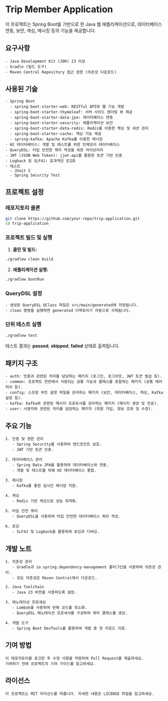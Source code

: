 # Trip Member Application

이 프로젝트는 Spring Boot를 기반으로 한 Java 웹 애플리케이션으로, 데이터베이스 연동, 보안, 캐싱, 메시징 등의 기능을 제공합니다.

## 요구사항

```plaintext
- Java Development Kit (JDK) 23 이상
- Gradle (빌드 도구)
- Maven Central Repository 접근 권한 (의존성 다운로드)
```

## 사용된 기술

```plaintext
- Spring Boot
  - spring-boot-starter-web: RESTful API와 웹 기능 개발
  - spring-boot-starter-thymeleaf: 서버 사이드 렌더링 뷰 제공
  - spring-boot-starter-data-jpa: 데이터베이스 연동
  - spring-boot-starter-security: 애플리케이션 보안
  - spring-boot-starter-data-redis: Redis를 이용한 캐싱 및 세션 관리
  - spring-boot-starter-cache: 캐싱 기능 제공
  - spring-kafka: Apache Kafka를 이용한 메시징
- H2 데이터베이스: 개발 및 테스트를 위한 인메모리 데이터베이스
- QueryDSL: 타입 안전한 쿼리 작성을 위한 라이브러리
- JWT (JSON Web Token): jjwt-api를 활용한 토큰 기반 인증
- Logback 및 SLF4J: 효과적인 로깅ß
- 테스트
  - JUnit 5
  - Spring Security Test
```

## 프로젝트 설정

### 레포지토리 클론

```bash
git clone https://github.com/your-repo/trip-application.git
cd trip-application
```

### 프로젝트 빌드 및 실행

1. **클린 및 빌드:**

```bash
./gradlew clean build
```

2. **애플리케이션 실행:**

```bash
./gradlew bootRun
```

### QueryDSL 설정

```plaintext
- 생성된 QueryDSL QClass 파일은 src/main/generated에 저장됩니다.
- clean 명령을 실행하면 generated 디렉토리가 자동으로 삭제됩니다.
```

### 단위 테스트 실행

```bash
./gradlew test
```

테스트 결과는 **passed**, **skipped**, **failed** 상태로 출력됩니다.

## 패키지 구조

```plaintext
- auth: 인증과 관련된 처리를 담당하는 패키지 (로그인, 로그아웃, JWT 토큰 발급 등).
- common: 프로젝트 전반에서 사용되는 공통 기능과 클래스를 포함하는 패키지 (공통 에러 처리 등).
- config: 스프링 부트 설정 파일을 관리하는 패키지 (보안, 데이터베이스, 캐싱, Kafka 설정 등).
- kafka: Kafka와 관련된 메시지 프로듀서를 관리하는 패키지 (메시지 생성 및 전송).
- user: 사용자와 관련된 처리를 담당하는 패키지 (회원 가입, 정보 조회 및 수정).
```

## 주요 기능

```plaintext
1. 인증 및 권한 관리
   - Spring Security를 사용하여 엔드포인트 보호.
   - JWT 기반 토큰 인증.

2. 데이터베이스 관리
   - Spring Data JPA를 활용하여 데이터베이스와 연동.
   - 개발 및 테스트를 위해 H2 데이터베이스 통합.

3. 메시징
   - Kafka를 통한 실시간 메시징 지원.

4. 캐싱
   - Redis 기반 캐싱으로 성능 최적화.

5. 타입 안전 쿼리
   - QueryDSL을 사용하여 타입 안전한 데이터베이스 쿼리 작성.

6. 로깅
   - SLF4J 및 Logback을 활용하여 로깅과 디버깅.
```

## 개발 노트

```plaintext
1. 의존성 관리
   - Gradle과 io.spring.dependency-management 플러그인을 사용하여 의존성 관리.
   - 모든 의존성은 Maven Central에서 다운로드.

2. Java Toolchain
   - Java 23 버전을 사용하도록 설정.

3. 애노테이션 프로세싱
   - Lombok을 사용하여 반복 코드를 최소화.
   - QueryDSL 애노테이션 프로세서를 구성하여 쿼리 클래스를 생성.

4. 개발 도구
   - Spring Boot DevTools를 활용하여 개발 중 핫 리로드 지원.
```

## 기여 방법

```plaintext
이 레포지토리를 포크한 후 수정 사항을 적용하여 Pull Request를 제출하세요.
기여하기 전에 프로젝트의 기여 가이드를 참고하세요.
```

## 라이선스

```plaintext
이 프로젝트는 MIT 라이선스를 따릅니다. 자세한 내용은 LICENSE 파일을 참고하세요.
